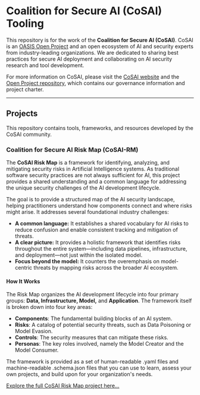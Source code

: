 # **Coalition for Secure AI (CoSAI) Tooling**

This repository is for the work of the **Coalition for Secure AI (CoSAI)**. CoSAI is an [OASIS Open Project](https://www.oasis-open.org/open-projects/) and an open ecosystem of AI and security experts from industry-leading organizations. We are dedicated to sharing best practices for secure AI deployment and collaborating on AI security research and tool development.

For more information on CoSAI, please visit the [CoSAI website](https://www.oasis-open.org/projects/cosai/) and the [Open Project repository](https://github.com/oasis-open/cosai), which contains our governance information and project charter.

---

## **Projects**

This repository contains tools, frameworks, and resources developed by the CoSAI community.

### **Coalition for Secure AI Risk Map (CoSAI-RM)**

The **CoSAI Risk Map** is a framework for identifying, analyzing, and mitigating security risks in Artificial Intelligence systems. As traditional software security practices are not always sufficient for AI, this project provides a shared understanding and a common language for addressing the unique security challenges of the AI development lifecycle.

The goal is to provide a structured map of the AI security landscape, helping practitioners understand how components connect and where risks might arise. It addresses several foundational industry challenges:

* **A common language:** It establishes a shared vocabulary for AI risks to reduce confusion and enable consistent tracking and mitigation of threats.  
* **A clear picture:** It provides a holistic framework that identifies risks throughout the entire system—including data pipelines, infrastructure, and deployment—not just within the isolated model.  
* **Focus beyond the model:** It counters the overemphasis on model-centric threats by mapping risks across the broader AI ecosystem.

#### **How It Works**

The Risk Map organizes the AI development lifecycle into four primary groups: **Data, Infrastructure, Model,** and **Application**. The framework itself is broken down into four key areas:

* **Components**: The fundamental building blocks of an AI system.  
* **Risks**: A catalog of potential security threats, such as Data Poisoning or Model Evasion.  
* **Controls**: The security measures that can mitigate these risks.  
* **Personas**: The key roles involved, namely the Model Creator and the Model Consumer.

The framework is provided as a set of human-readable .yaml files and machine-readable .schema.json files that you can use to learn, assess your own projects, and build upon for your organization's needs.

[Explore the full CoSAI Risk Map project here...](./risk-map/)